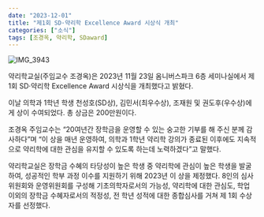 ```yaml
---
date: "2023-12-01"
title: "제1회 SD·약리학 Excellence Award 시상식 개최"
categories: ["소식"]
tags: [조경옥, 약리학, SDaward]
---
```


![IMG_3943](https://github.com/pharmacologycuk/homepage/assets/6946821/19e78726-c2ae-41e8-8769-a07f81a8b498)

약리학교실(주임교수 조경옥)은 2023년 11월 23일 옴니버스파크 6층 세미나실에서 제1회 SD·약리학 Excellence Award 시상식을 개최했다고 밝혔다.

이날 의학과 1학년 학생 천성호(SD상), 김민서(최우수상), 조재원 및 권도후(우수상)에게 상이 수여되었다. 총 상금은 200만원이다.

조경옥 주임교수는 “20여년간 장학금을 운영할 수 있는 숭고한 기부를 해 주신 분께 감사하다”며 “이 상을 매년 운영하여, 의학과 1학년 약리학 강의가 종료된 이후에도 지속적으로 약리학에 대한 관심을 유지할 수 있도록 하는데 노력하겠다”고 말했다.

약리학교실은 ﻿﻿장학금 수혜의 타당성이 높은 학생 중 약리학에 관심이 높은 학생을 발굴하여, 성공적인 학부 과정 이수를 지원하기 위해 2023년 이 상을 제정했다. 8인의 심사위원회와 운영위원회를 구성해 기초의학자로서의 가능성, 약리학에 대한 관심도, 학업 이외의 장학금 수혜자로서의 적정성, ﻿﻿전 학년 성적에 대한 종합심사를 거쳐 제 1회 수상자를 선정했다.
